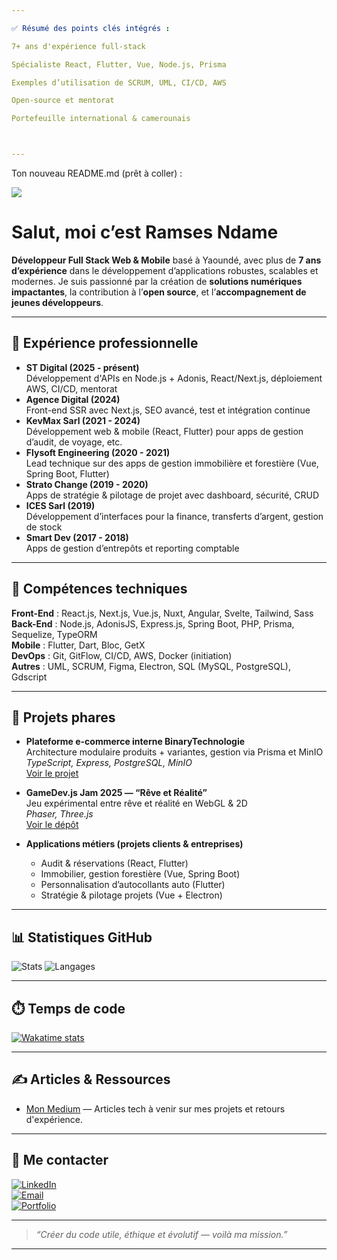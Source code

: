 ```yaml
---

✅ Résumé des points clés intégrés :

7+ ans d'expérience full-stack

Spécialiste React, Flutter, Vue, Node.js, Prisma

Exemples d’utilisation de SCRUM, UML, CI/CD, AWS

Open-source et mentorat

Portefeuille international & camerounais



---
```


Ton nouveau README.md (prêt à coller) :

<img src="https://readme-hero-generator.vercel.app/api/hero?name=Ramses%20Ndame&description=Full%20Stack%20Web%20&%20Mobile%20Developer%20|%207+%20ans%20d'expérience&linkedin=victor-ndame-202a2120b&github=ramsesndame237&background=gradient" />

# Salut, moi c’est Ramses Ndame

**Développeur Full Stack Web & Mobile** basé à Yaoundé, avec plus de **7 ans d’expérience** dans le développement d’applications robustes, scalables et modernes. Je suis passionné par la création de **solutions numériques impactantes**, la contribution à l’**open source**, et l’**accompagnement de jeunes développeurs**.

---

## 💼 Expérience professionnelle

- **ST Digital (2025 - présent)**  
  Développement d'APIs en Node.js + Adonis, React/Next.js, déploiement AWS, CI/CD, mentorat
- **Agence Digital (2024)**  
  Front-end SSR avec Next.js, SEO avancé, test et intégration continue
- **KevMax Sarl (2021 - 2024)**  
  Développement web & mobile (React, Flutter) pour apps de gestion d’audit, de voyage, etc.
- **Flysoft Engineering (2020 - 2021)**  
  Lead technique sur des apps de gestion immobilière et forestière (Vue, Spring Boot, Flutter)
- **Strato Change (2019 - 2020)**  
  Apps de stratégie & pilotage de projet avec dashboard, sécurité, CRUD
- **ICES Sarl (2019)**  
  Développement d’interfaces pour la finance, transferts d’argent, gestion de stock
- **Smart Dev (2017 - 2018)**  
  Apps de gestion d’entrepôts et reporting comptable

---

## 🧠 Compétences techniques

**Front-End** : React.js, Next.js, Vue.js, Nuxt, Angular, Svelte, Tailwind, Sass  
**Back-End** : Node.js, AdonisJS, Express.js, Spring Boot, PHP, Prisma, Sequelize, TypeORM  
**Mobile** : Flutter, Dart, Bloc, GetX  
**DevOps** : Git, GitFlow, CI/CD, AWS, Docker (initiation)  
**Autres** : UML, SCRUM, Figma, Electron, SQL (MySQL, PostgreSQL), Gdscript

---

## 🧩 Projets phares

- **Plateforme e-commerce interne BinaryTechnologie**  
  Architecture modulaire produits + variantes, gestion via Prisma et MinIO  
  *TypeScript, Express, PostgreSQL, MinIO*  
  [Voir le projet](https://github.com/...)

- **GameDev.js Jam 2025 — “Rêve et Réalité”**  
  Jeu expérimental entre rêve et réalité en WebGL & 2D  
  *Phaser, Three.js*  
  [Voir le dépôt](https://github.com/...)

- **Applications métiers (projets clients & entreprises)**  
  - Audit & réservations (React, Flutter)  
  - Immobilier, gestion forestière (Vue, Spring Boot)  
  - Personnalisation d’autocollants auto (Flutter)  
  - Stratégie & pilotage projets (Vue + Electron)

---

## 📊 Statistiques GitHub

![Stats](https://github-readme-stats.vercel.app/api?username=ramsesndame237&show_icons=true&theme=tokyonight)
![Langages](https://github-readme-stats.vercel.app/api/top-langs/?username=ramsesndame237&layout=compact&theme=tokyonight)

---

## ⏱️ Temps de code

[![Wakatime stats](https://github-readme-stats.vercel.app/api/wakatime?username=ramsesndame)](https://wakatime.com/@ramsesndame)

---

## ✍️ Articles & Ressources

- [Mon Medium](https://medium.com/@ramsesndame34) — Articles tech à venir sur mes projets et retours d'expérience.

---

## 🔗 Me contacter

[![LinkedIn](https://img.shields.io/badge/-LinkedIn-0077B5?logo=linkedin&logoColor=white&style=flat-square)](https://www.linkedin.com/in/victor-ndame-202a2120b)  
[![Email](https://img.shields.io/badge/-Email-D14836?logo=gmail&logoColor=white&style=flat-square)](mailto:njohndamevictorlucien@gmail.com)  
[![Portfolio](https://img.shields.io/badge/-GitHub-181717?logo=github&logoColor=white&style=flat-square)](https://github.com/ramsesndame237)

---

> *“Créer du code utile, éthique et évolutif — voilà ma mission.”*


---
